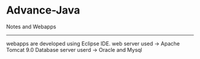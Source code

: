 # Advance-Java
Notes and Webapps 

--------------------------
webapps are developed using Eclipse IDE.
web server used -> Apache Tomcat 9.0
Database server userd -> Oracle and Mysql
